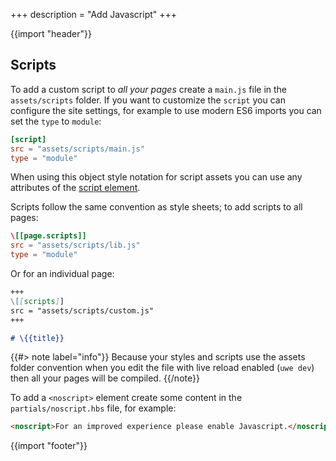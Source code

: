 +++
description = "Add Javascript"
+++

{{import "header"}}

## Scripts

To add a custom script to *all your pages* create a `main.js` file in the `assets/scripts` folder. If you want to customize the `script` you can configure the site settings, for example to use modern ES6 imports you can set the `type` to `module`:

```toml
[script]
src = "assets/scripts/main.js"
type = "module"
```

When using this object style notation for script assets you can use any attributes of the [script element][].

Scripts follow the same convention as style sheets; to add scripts to all pages:

```toml
\[[page.scripts]]
src = "assets/scripts/lib.js"
type = "module"
```

Or for an individual page:

```markdown
+++
\[[scripts]]
src = "assets/scripts/custom.js"
+++

# \{{title}}
```

{{#> note label="info"}}
Because your styles and scripts use the assets folder convention when you edit the file with live reload enabled (`uwe dev`) then all your pages will be compiled.
{{/note}}

To add a `<noscript>` element create some content in the `partials/noscript.hbs` file, for example:

```html
<noscript>For an improved experience please enable Javascript.</noscript>
```

{{import "footer"}}

[script element]: https://developer.mozilla.org/en-US/docs/Web/HTML/Element/script
